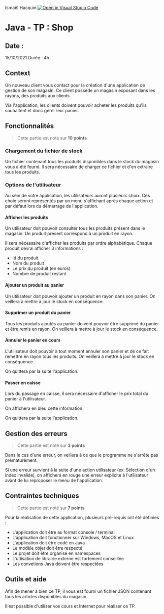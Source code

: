 Ismaël Hacquin
[![Open in Visual Studio Code](https://classroom.github.com/assets/open-in-vscode-f059dc9a6f8d3a56e377f745f24479a46679e63a5d9fe6f495e02850cd0d8118.svg)](https://classroom.github.com/online_ide?assignment_repo_id=5820736&assignment_repo_type=AssignmentRepo)
# Java - TP : Shop

## Date : 

15/10/2021 
Durée : 4h

## Context

Un nouveau client vous contact pour la création d'une application de gestion de son magasin. Ce client possède un magasin exposant dans les rayons, des produits aux clients.

Via l'application, les clients doivent pouvoir acheter les produits qu'ils souhaitent et donc gérer leur panier.


## Fonctionnalités

> Cette partie est noté sur **10 points**

### Chargement du fichier de stock

Un fichier contenant tous les produits disponibles dans le stock du magasin vous à été fourni. Il sera nécessaire de charger ce fichier et d'en extraire tous les produits.

### Options de l'utilisateur

Au sein de votre application, les utilisateurs auront plusieurs choix. Ces choix seront représentés par un menu s'affichant après chaque action et par défaut lors du démarrage de l'application.

#### Afficher les produits

Un utilisateur doit pouvoir consulter tous les produits présent dans le magasin. Un produit présent correspond à un produit en rayon.

Il sera nécessaire d'afficher les produits par ordre alphabétique. Chaque produit devrai afficher 3 informations :

* Id du produit
* Nom du produit
* Le prix du produit (en euros)
* Nombre de produit restant

#### Ajouter un produit au panier

Un utilisateur doit pouvoir ajouter un produit en rayon dans son panier. On veillera à mettre à jour le stock en conséquence.

#### Supprimer un produit du panier

Tous les produits ajoutés au panier doivent pouvoir être supprimé du panier et être remis en rayon. On veillera à mettre à jour le stock en conséquence.

#### Annuler le panier en cours

L'utilisateur doit pouvoir à tout moment annuler son panier et de ce fait remettre en rayon tous les produits. On veillera à mettre à jour le stock en conséquence.

On quittera par la suite l'application.

#### Passer en caisse

Lors du passage en caisse, il sera nécessaire d'afficher le prix total du panier à l'utilisateur.

On affichera en bleu cette information.

On quittera par la suite l'application.

## Gestion des erreurs

> Cette partie est noté sur **3 points**

Dans le cas d'une erreur, on veillera à ce que le programme ne s'arrête pas prématurément. 

Si une erreur survient à la suite d'une action utilisateur (ex: Sélection d'un index invalide), on affichera en rouge une erreur explicite à l'utilisateur avant de lui reproposer le menu de l'application.

## Contraintes techniques

> Cette partie est noté sur **7 points**

Pour la réalisation de cette application, plusieurs pré-requis ont été définies :

* L'application doit être au format console / terminal
* L'application doit fonctionner sur Windows, MacOS et Linux
* L'application doit être codé en Java
* Le modèle objet doit être respecté
* Le projet doit être organisé en namespaces
* L'utlisation de librairie externe est fortement conseillée
* Les convetions Java doivent être respectées

## Outils et aide

Afin de mener à bien ce TP, il vous est fourni un fichier JSON contenant tous les articles disponibles du magasin.

Il est possible d'utiliser vos cours et Internet pour réaliser ce TP.

